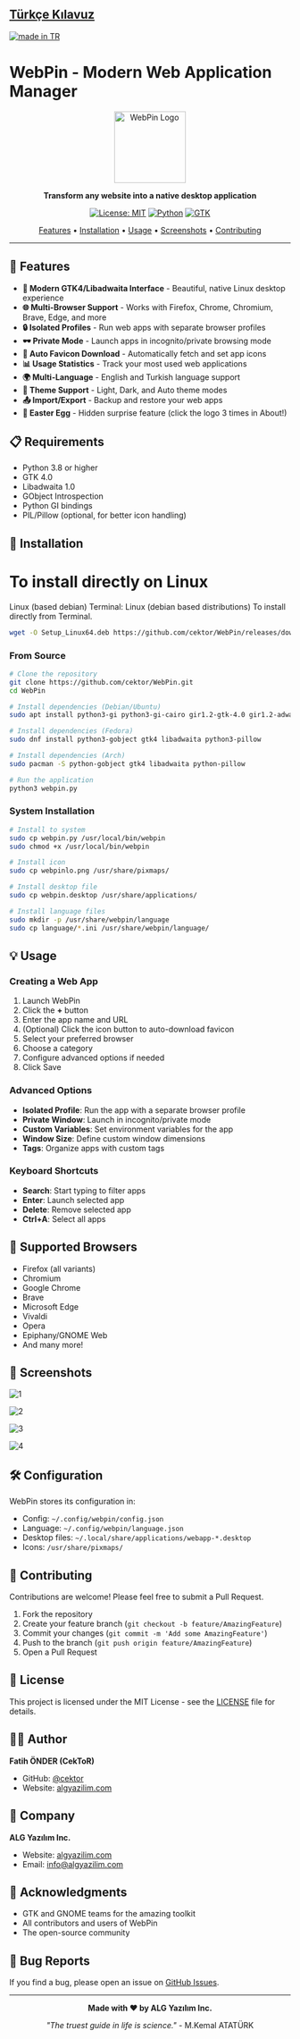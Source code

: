 ## [Türkçe Kılavuz](https://github.com/cektor/WebPin/blob/main/README_TR.md)

<a href="#">
    <img src="https://raw.githubusercontent.com/pedromxavier/flag-badges/main/badges/TR.svg" alt="made in TR">
</a>

# WebPin - Modern Web Application Manager

<div align="center">

<img src="webpinlo.png" alt="WebPin Logo" width="128">

**Transform any website into a native desktop application**

[![License: MIT](https://img.shields.io/badge/License-MIT-yellow.svg)](https://opensource.org/licenses/MIT)
[![Python](https://img.shields.io/badge/Python-3.8+-blue.svg)](https://www.python.org/downloads/)
[![GTK](https://img.shields.io/badge/GTK-4.0-green.svg)](https://www.gtk.org/)

[Features](#features) • [Installation](#installation) • [Usage](#usage) • [Screenshots](#screenshots) • [Contributing](#contributing)

</div>

---

## 🌟 Features

- **🎨 Modern GTK4/Libadwaita Interface** - Beautiful, native Linux desktop experience
- **🌐 Multi-Browser Support** - Works with Firefox, Chrome, Chromium, Brave, Edge, and more
- **🔒 Isolated Profiles** - Run web apps with separate browser profiles
- **🕶️ Private Mode** - Launch apps in incognito/private browsing mode
- **🎯 Auto Favicon Download** - Automatically fetch and set app icons
- **📊 Usage Statistics** - Track your most used web applications
- **🌍 Multi-Language** - English and Turkish language support
- **🎨 Theme Support** - Light, Dark, and Auto theme modes
- **📤 Import/Export** - Backup and restore your web apps
- **🎁 Easter Egg** - Hidden surprise feature (click the logo 3 times in About!)

## 📋 Requirements

- Python 3.8 or higher
- GTK 4.0
- Libadwaita 1.0
- GObject Introspection
- Python GI bindings
- PIL/Pillow (optional, for better icon handling)

## 🚀 Installation


# To install directly on Linux


Linux (based debian) Terminal: Linux (debian based distributions) To install directly from Terminal.
```bash
wget -O Setup_Linux64.deb https://github.com/cektor/WebPin/releases/download/1.0.0/Setup_Linux64.deb && sudo apt install ./Setup_Linux64.deb && sudo apt-get install -f -y
```


### From Source

```bash
# Clone the repository
git clone https://github.com/cektor/WebPin.git
cd WebPin

# Install dependencies (Debian/Ubuntu)
sudo apt install python3-gi python3-gi-cairo gir1.2-gtk-4.0 gir1.2-adwaita-1 python3-pil

# Install dependencies (Fedora)
sudo dnf install python3-gobject gtk4 libadwaita python3-pillow

# Install dependencies (Arch)
sudo pacman -S python-gobject gtk4 libadwaita python-pillow

# Run the application
python3 webpin.py
```

### System Installation

```bash
# Install to system
sudo cp webpin.py /usr/local/bin/webpin
sudo chmod +x /usr/local/bin/webpin

# Install icon
sudo cp webpinlo.png /usr/share/pixmaps/

# Install desktop file
sudo cp webpin.desktop /usr/share/applications/

# Install language files
sudo mkdir -p /usr/share/webpin/language
sudo cp language/*.ini /usr/share/webpin/language/
```

## 💡 Usage

### Creating a Web App

1. Launch WebPin
2. Click the **+** button
3. Enter the app name and URL
4. (Optional) Click the icon button to auto-download favicon
5. Select your preferred browser
6. Choose a category
7. Configure advanced options if needed
8. Click Save

### Advanced Options

- **Isolated Profile**: Run the app with a separate browser profile
- **Private Window**: Launch in incognito/private mode
- **Custom Variables**: Set environment variables for the app
- **Window Size**: Define custom window dimensions
- **Tags**: Organize apps with custom tags

### Keyboard Shortcuts

- **Search**: Start typing to filter apps
- **Enter**: Launch selected app
- **Delete**: Remove selected app
- **Ctrl+A**: Select all apps

## 🎯 Supported Browsers

- Firefox (all variants)
- Chromium
- Google Chrome
- Brave
- Microsoft Edge
- Vivaldi
- Opera
- Epiphany/GNOME Web
- And many more!

## 📸 Screenshots

![1](Secreenshots/1.png)

![2](Secreenshots/2.png)

![3](Secreenshots/3.png)

![4](Secreenshots/4.png)

## 🛠️ Configuration

WebPin stores its configuration in:
- Config: `~/.config/webpin/config.json`
- Language: `~/.config/webpin/language.json`
- Desktop files: `~/.local/share/applications/webapp-*.desktop`
- Icons: `/usr/share/pixmaps/`

## 🤝 Contributing

Contributions are welcome! Please feel free to submit a Pull Request.

1. Fork the repository
2. Create your feature branch (`git checkout -b feature/AmazingFeature`)
3. Commit your changes (`git commit -m 'Add some AmazingFeature'`)
4. Push to the branch (`git push origin feature/AmazingFeature`)
5. Open a Pull Request

## 📝 License

This project is licensed under the MIT License - see the [LICENSE](LICENSE) file for details.

## 👨‍💻 Author

**Fatih ÖNDER (CekToR)**
- GitHub: [@cektor](https://github.com/cektor)
- Website: [algyazilim.com](https://algyazilim.com)

## 🏢 Company

**ALG Yazılım Inc.**
- Website: [algyazilim.com](https://algyazilim.com)
- Email: info@algyazilim.com

## 🙏 Acknowledgments

- GTK and GNOME teams for the amazing toolkit
- All contributors and users of WebPin
- The open-source community

## 🐛 Bug Reports

If you find a bug, please open an issue on [GitHub Issues](https://github.com/cektor/WebPin/issues).

---

<div align="center">

**Made with ❤️ by ALG Yazılım Inc.**

*"The truest guide in life is science."* - M.Kemal ATATÜRK

</div>
